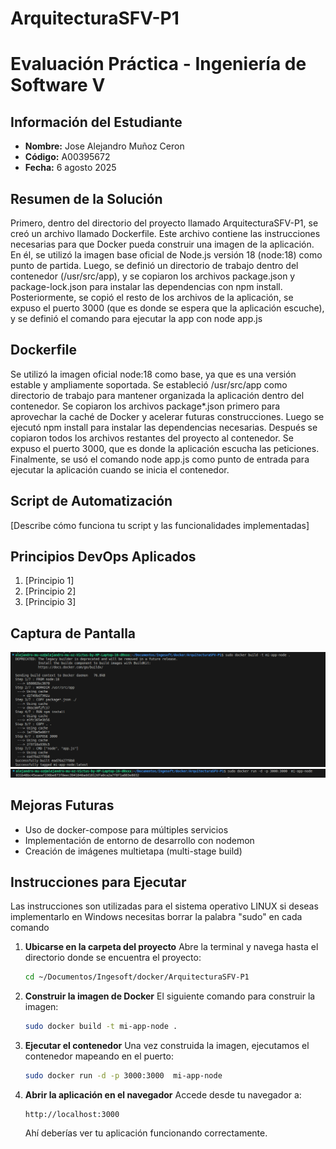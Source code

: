 # ArquitecturaSFV-P1

# Evaluación Práctica - Ingeniería de Software V

## Información del Estudiante
- **Nombre:** Jose Alejandro Muñoz Ceron    
- **Código:** A00395672 
- **Fecha:** 6 agosto 2025

## Resumen de la Solución
Primero, dentro del directorio del proyecto llamado ArquitecturaSFV-P1, se creó un archivo llamado Dockerfile. Este archivo contiene las instrucciones necesarias para que Docker pueda construir una imagen de la aplicación. En él, se utilizó la imagen base oficial de Node.js versión 18 (node:18) como punto de partida. Luego, se definió un directorio de trabajo dentro del contenedor (/usr/src/app), y se copiaron los archivos package.json y package-lock.json para instalar las dependencias con npm install. Posteriormente, se copió el resto de los archivos de la aplicación, se expuso el puerto 3000 (que es donde se espera que la aplicación escuche), y se definió el comando para ejecutar la app con node app.js

## Dockerfile
Se utilizó la imagen oficial node:18 como base, ya que es una versión estable y ampliamente soportada.
Se estableció /usr/src/app como directorio de trabajo para mantener organizada la aplicación dentro del contenedor.
Se copiaron los archivos package*.json primero para aprovechar la caché de Docker y acelerar futuras construcciones.
Luego se ejecutó npm install para instalar las dependencias necesarias.
Después se copiaron todos los archivos restantes del proyecto al contenedor.
Se expuso el puerto 3000, que es donde la aplicación escucha las peticiones.
Finalmente, se usó el comando node app.js como punto de entrada para ejecutar la aplicación cuando se inicia el contenedor.

## Script de Automatización
[Describe cómo funciona tu script y las funcionalidades implementadas]

## Principios DevOps Aplicados
1. [Principio 1]
2. [Principio 2]
3. [Principio 3]

## Captura de Pantalla
![alt text](image.png)
![alt text](image-1.png)

## Mejoras Futuras
* Uso de docker-compose para múltiples servicios
* Implementación de entorno de desarrollo con nodemon
* Creación de imágenes multietapa (multi-stage build)


## Instrucciones para Ejecutar

Las instrucciones son utilizadas para el sistema operativo LINUX si deseas implementarlo en Windows necesitas borrar la palabra "sudo" en cada comando

1. **Ubicarse en la carpeta del proyecto**
   Abre la terminal y navega hasta el directorio donde se encuentra el proyecto:

   ```bash
   cd ~/Documentos/Ingesoft/docker/ArquitecturaSFV-P1
   ```
2. **Construir la imagen de Docker**
    El siguiente comando para construir la imagen:

   ```bash
   sudo docker build -t mi-app-node .
   ```

4. **Ejecutar el contenedor**
   Una vez construida la imagen, ejecutamos el contenedor mapeando en el puerto:

   ```bash
   sudo docker run -d -p 3000:3000  mi-app-node
   ```

5. **Abrir la aplicación en el navegador**
   Accede desde tu navegador a:

   ```
   http://localhost:3000
   ```

   Ahí deberías ver tu aplicación funcionando correctamente.


